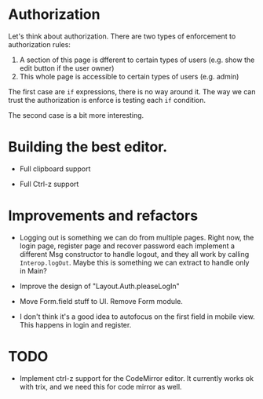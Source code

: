 # Authorization

Let's think about authorization. There are two types of enforcement to authorization
rules:

1. A section of this page is dfferent to certain types of users (e.g. show the edit button if the user owner)
2. This whole page is accessible to certain types of users (e.g. admin)

The first case are `if` expressions, there is no way around it. The way we can trust
the authorization is enforce is testing each `if` condition.

The second case is a bit more interesting.

# Building the best editor.

* Full clipboard support

* Full Ctrl-z support

# Improvements and refactors

* Logging out is something we can do from multiple pages. Right now, the login page,
  register page and recover password each implement a different Msg constructor to
  handle logout, and they all work by calling `Interop.logOut`. Maybe this is
  something we can extract to handle only in Main?

* Improve the design of "Layout.Auth.pleaseLogIn"

* Move Form.field stuff to UI. Remove Form module.

* I don't think it's a good idea to autofocus on the first field in mobile
  view. This happens in login and register.

# TODO

* Implement ctrl-z support for the CodeMirror editor.
  It currently works ok with trix, and we need this for code mirror as well.